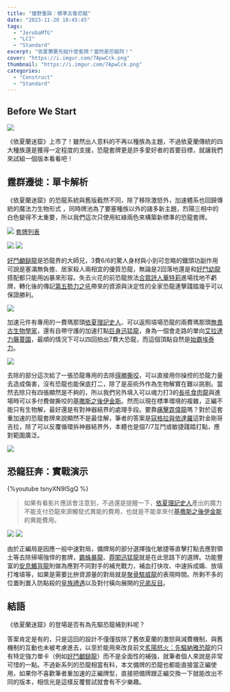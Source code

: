 ```yaml
---
title: "蠻野重跺：標準古魯恐龍"
date: "2023-11-20 18:45:45"
tags:
  - "JerobaMTG"
  - "LCI"
  - "Standard"
excerpt: "依夏蘭要先組什麼套牌？當然是恐龍阿！"
cover: "https://i.imgur.com/7ApwCck.png"
thumbnail: "https://i.imgur.com/7ApwCck.png"
categories:
  - "Construct"
  - "Standard"
---
```


## Before We Start

![](https://i.imgur.com/lhev73s.png)

《依夏蘭迷窟》上市了！雖然出人意料的不再以種族為主題，不過依夏蘭傳統的四大種族還是獲得一定程度的支援，恐龍套牌更是許多愛好者的首要目標，就讓我們來試組一個版本看看吧！


## 霆群遷徙：單卡解析

《依夏蘭迷窟》的恐龍系統與舊版截然不同，除了移除激怒外，加速體系也回歸傳統的魔法力生物形式 ，同時牌池為了要塞種族以外的諸多新主題，烈陽三相中的白色變得不太重要，所以我們這次只使用紅綠兩色來構築新標準的恐龍套牌。

![](https://i.imgur.com/ClK4SJM.png)
[套牌列表](https://www.mtggoldfish.com/deck/5973699#paper)

![](https://i.imgur.com/7kKeqzw.png)
![](https://i.imgur.com/9pD8qA7.png)

[好鬥顱鎚龍](https://cards.scryfall.io/large/front/6/3/632e5635-a9bc-473a-a885-02e1fd258f7b.jpg)是恐龍界的大師兄，3費6/6的驚人身材與小到可忽略的鐵頭功副作用可說是塞滿無負擔、居家殺人兩相宜的優質恐龍，無論是2回落地還是和[好鬥幼龍](https://cards.scryfall.io/large/front/0/b/0b2debca-8535-4cf6-a461-c268faaacaae.jpg)搭配都只能用凶暴來形容。失去火花的前恐龍旅法[合眾詩人華特莉](https://cards.scryfall.io/large/front/5/7/57df2563-18d4-4526-a8bc-0c114e6fd4d9.jpg)進場找地不虧牌，轉化後的傳記[第五勢力之吼](https://cards.scryfall.io/large/back/5/7/57df2563-18d4-4526-a8bc-0c114e6fd4d9.jpg)帶來的資源與決定性的全家恐龍連擊踐踏幾乎可以保證勝利。

![](https://i.imgur.com/LiTeJms.png)

加速元件有專用的一費瑪那頭[依夏理記史人](https://cards.scryfall.io/large/front/4/b/4bc94ded-458d-4458-9c0b-136d825b885d.jpg)、可以返照墳場恐龍的兩費瑪那頭[無畏古生物學家](https://cards.scryfall.io/large/front/8/7/871a164a-0fe6-480e-a1be-cbffce884bd3.jpg)，還有自帶守護的加速打點[巨身迅猛龍](https://cards.scryfall.io/large/front/4/5/45f763af-5a6a-404c-8e8c-4dbed71277bc.jpg)，身為一個會走路的單向[艾拉達力藤蔓園](https://cards.scryfall.io/large/front/d/8/d8531643-5657-44b6-89d1-9cdf67ed09c4.jpg)，最順的情況下可以四回拍出7費大恐龍，而這個頂點自然是[始霸埃泰力](https://cards.scryfall.io/large/front/9/5/95c14c4d-6c16-4826-8d93-d89ad04aee09.jpg)。

![](https://i.imgur.com/HX53wIh.png)

去除的部分這次給了一張恐龍專用的去除[得勝撕咬](https://cards.scryfall.io/large/front/0/6/06b28139-efa7-4818-a012-cf8150692b43.jpg)，可以直接用你操控的恐龍力量去造成傷害，沒有恐龍也能保底打二，除了是巫術外作為生物解實在難以挑剔。當然去除只有四張顯然是不夠的，所以我們另外填入可以魂力打3的[長吼食肉龍](https://cards.scryfall.io/large/front/e/d/edc035ca-f0a3-4814-9405-d6dc6f048315.jpg)與進場時可以多付費做撕咬的[基撒斯之後伊金斯](https://cards.scryfall.io/large/front/7/1/7112c366-b36a-4bc8-aa64-6bad16bebc39.jpg)。然而以現在標準環境的複雜，正編不能只有生物解，最好還是有對神器結界的處理手段。要靠[痛擊霆偉龍](https://cards.scryfall.io/large/front/d/5/d52ef7c1-dacb-4204-b64e-5fa3ae3b1ace.jpg)嗎？對於這套重加速的恐龍套牌來說顯然不是最佳解，筆者的答案是[寇格拉與依達羅](https://cards.scryfall.io/large/front/b/7/b760ebdf-bea6-4c43-a187-4a02ebf95ebf.jpg)這對金剛哥吉拉，除了可以反覆循環拆神器結界外，本體也是個7/7互鬥或敏捷踐踏打點，應對範圍廣泛。

![](https://i.imgur.com/COo3XEn.png)


## 恐龍狂奔：實戰演示

{%youtube tsnyXN9ISgQ %}
>如果有看影片應該會注意到，不過還是提醒一下，[依夏理記史人](https://cards.scryfall.io/large/front/4/b/4bc94ded-458d-4458-9c0b-136d825b885d.jpg)產出的魔力不能支付恐龍來源觸發式異能的費用，也就是不能拿來付[基撒斯之後伊金斯](https://cards.scryfall.io/large/front/7/1/7112c366-b36a-4bc8-aa64-6bad16bebc39.jpg)的異能費用。

![](https://i.imgur.com/nVy1o9f.png)
![](https://i.imgur.com/GzuOPIj.png)

由於正編局是因應一般中速對局，備牌局的部分選擇強化敏捷等直擊打點去應對領土等去除掃場強悍的套牌，[霸蛛暴龍](https://cards.scryfall.io/large/front/0/f/0fb52b44-da5f-4f7a-a6c2-7924b855e051.jpg)、[莽闖迅猛龍](https://cards.scryfall.io/large/front/6/4/64b80ddb-ce55-4ebc-b587-77843abc8bad.jpg)就是在此思路下的選牌。功能豐富的[安息鰭背龍](https://cards.scryfall.io/large/front/5/b/5b647377-d47e-4630-8ccc-933ef6127880.jpg)則做為應對不同對手的補充戰力，補血打快攻、中速拆成婚、放墳打堆墳等，如果是需要比拚資源量的對局就是[聚骨駭威龍](https://cards.scryfall.io/large/front/2/2/2220ed60-3f8f-4dd2-8319-6a06896a5350.jpg)的表現時間。所剩不多的位置則置入防點殺的[皇族禮遇](https://cards.scryfall.io/large/front/b/6/b6516b8f-ecfb-401e-ba8e-bf561aa2be64.jpg)以及對付橫向展開的[兄弟反目](https://cards.scryfall.io/large/front/5/0/50f7666d-0d60-4fe5-b144-286d4e47b704.jpg)。


## 結語

《依夏蘭迷窟》的登場是否有為先驅恐龍補到料呢？

答案肯定是有的，只是這回的設計不僅僅拔除了舊依夏蘭的激怒與減費機制，與舊機制的互動也未被考慮進去，以至於能用來改良前文[炙陽怒火：先驅納雅恐龍](https://guildmagesforum.tw/Pioneer-Naya-Dinosaurs/)的只有特定強力單卡（例如[好鬥顱鎚龍](https://cards.scryfall.io/large/front/6/3/632e5635-a9bc-473a-a885-02e1fd258f7b.jpg)）而不是全面性的補強，就筆者個人來說是非常可惜的一點。不過新系列的恐龍相當有料，本文備牌的恐龍也都能直接當正編使用，如果你不喜歡筆者重加速的正編牌型，直接把備牌跟正編交換一下就能改出不同的版本，相信光是這樣反覆嘗試就會有不少樂趣。
